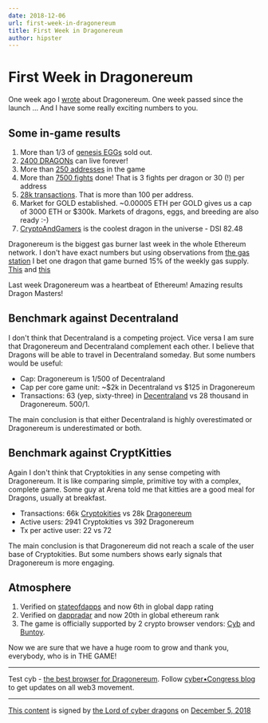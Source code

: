 ```yaml
---
date: 2018-12-06
url: first-week-in-dragonereum
title: First Week in Dragonereum
author: hipster
---
```

# First Week in Dragonereum

One week ago I [wrote](https://steemit.com/dragonereum/@hipster/dragonereum-why-you-will-want-at-least-one-dragon-51ac8af1fdc0fest) about Dragonereum. One week passed since the launch ... And I have some really exciting numbers to you.

## Some in-game results

1. More than 1/3 of [genesis EGGs](https://etherscan.io/token/0xfcad2859f3e602d4cfb9aca35465a618f9009f7b#balances) sold out.
2. [2400 DRAGONs](https://etherscan.io/token/0xfcad2859f3e602d4cfb9aca35465a618f9009f7b#balances) can live forever!
3. More than [250 addresses](https://etherscan.io/token/0x150b0b96933b75ce27af8b92441f8fb683bf9739) in the game
4. More than [7500 fights](https://etherscan.io/address/0x68ed06af5989e05bc4aa510b44dc6d003e225187) done! That is 3 fights per dragon or 30 (!) per address
5. [28k transactions](https://www.stateofthedapps.com/dapps/dragonereum). That is more than 100 per address.
6. Market for GOLD established. ~0.00005 ETH per GOLD gives us a cap of 3000 ETH or $300k. Markets of dragons, eggs, and breeding are also ready :-)
7. [CryptoAndGamers](QmYzUciGeMay2V8fVoQox9itmyYkfoQDAhPMGZCvmPmg4S.ipfs/#/marketplace/dragons/496) is the coolest dragon in the universe - DSI 82.48

Dragonereum is the biggest gas burner last week in the whole Ethereum network. I don't have exact numbers but using observations from [the gas station](https://ethgasstation.info/gasguzzlers.php) I bet one dragon that game burned 15% of the weekly gas supply. [This](https://etherscan.io/address/0xad3cdf38ccace151cdf5f03fa64c1518a75cf7af) and [this](https://etherscan.io/address/0x68ed06af5989e05bc4aa510b44dc6d003e225187)

Last week Dragonereum was a heartbeat of Ethereum! Amazing results Dragon Masters!


## Benchmark against Decentraland

I don't think that Decentraland is a competing project. Vice versa I am sure that Dragonereum and Decentraland complement each other. I believe that Dragons will be able to travel in Decentraland someday. But some numbers would be useful:

- Cap: Dragonereum is 1/500 of Decentraland
- Cap per core game unit: ~$2k in Decentraland vs $125 in Dragonereum
- Transactions: 63 (yep, sixty-three) in [Decentraland](https://www.stateofthedapps.com/dapps/decentraland) vs 28 thousand in Dragonereum. 500/1.

The main conclusion is that either Decentraland is highly overestimated or Dragonereum is underestimated or both.

## Benchmark against CryptKitties

Again I don't think that Cryptokities in any sense competing with Dragonereum. It is like comparing simple, primitive toy with a complex, complete game. Some guy at Arena told me that kitties are a good meal for Dragons, usually at breakfast.

- Transactions: 66k [Cryptokities](https://www.stateofthedapps.com/dapps/cryptokitties) vs 28k [Dragonereum](https://www.stateofthedapps.com/dapps/dragonereum)
- Active users: 2941 Cryptokities vs 392 Dragonereum
- Tx per active user: 22 vs 72

The main conclusion is that Dragonereum did not reach a scale of the user base of Cryptokities. But some numbers shows early signals that Dragonereum is more engaging.

## Atmosphere

1. Verified on [stateofdapps](https://www.stateofthedapps.com/rankings) and now 6th in global dapp rating
2. Verified on [dappradar](https://dappradar.com/dapps) and now 20th in global ethereum rank
3. The game is officially supported by 2 crypto browser vendors: [Cyb](http://cyb.ai) and [Buntoy](https://www.buntoy.com/).

Now we are sure that we have a huge room to grow and thank you, everybody, who is in THE GAME!

___
Test cyb - [the best browser for Dragonereum](http://cyb.ai).
Follow [cyber•Congress blog](https://steemit.com/@cybercongress) to get updates on all web3 movement.
___

[This content](QmXRvFRRCbs6CEKBHjZf4dgekZkhZtHY2UYZbCgdikFHXS) is signed by [the Lord of cyber dragons](0x7C4401aE98F12eF6de39aE24cf9fc51f80EBa16B) on [December 5, 2018](0xfafaed3b0bf5731b6e0cda00c1dcba1e0edc8f555b03b3e6c05da90c291845f0)
